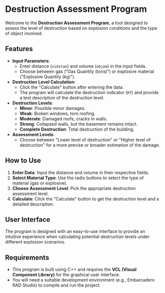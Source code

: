 # Destruction Assessment Program

Welcome to the **Destruction Assessment Program**, a tool designed to assess the level of destruction based on explosion conditions and the type of object involved.

## Features

- **Input Parameters**: 
  - Enter distance (`vidstan`) and volume (`objem`) in the input fields.
  - Choose between gas ("Gas Quantity (tons)") or explosive material ("Explosive Quantity (kg)").
- **Destruction Level Calculation**:
  - Click the "Calculate" button after entering the data.
  - The program will calculate the destruction indicator (`Rf`) and provide a text description of the destruction level.
- **Destruction Levels**:
  - **Minor**: Possible minor damages.
  - **Weak**: Broken windows, torn roofing.
  - **Moderate**: Damaged roofs, cracks in walls.
  - **Strong**: Collapsed walls, but the basement remains intact.
  - **Complete Destruction**: Total destruction of the building.
- **Assessment Levels**:
  - Choose between "Lower level of destruction" or "Higher level of destruction" for a more precise or broader estimation of the damage.

## How to Use

1. **Enter Data**: Input the distance and volume in their respective fields.
2. **Select Material Type**: Use the radio buttons to select the type of material (gas or explosive).
3. **Choose Assessment Level**: Pick the appropriate destruction assessment level.
4. **Calculate**: Click the "Calculate" button to get the destruction level and a detailed description.

## User Interface

The program is designed with an easy-to-use interface to provide an intuitive experience when calculating potential destruction levels under different explosion scenarios.

## Requirements

- This program is built using C++ and requires the **VCL (Visual Component Library)** for the graphical user interface.
- You will need a suitable development environment (e.g., Embarcadero RAD Studio) to compile and run the project.
